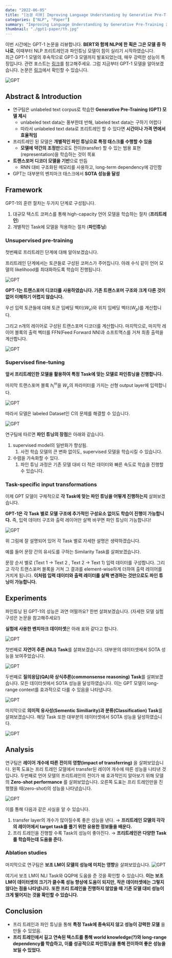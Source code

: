 ```yaml
---
date: "2022-06-05"
title: "[논문 리뷰] Improving Language Understanding by Generative Pre-Training"
categories: ["NLP", "Paper"]
summary: "Improving Language Understanding by Generative Pre-Training 논문을 리뷰합니다."
thumbnail: "./gpt1-paper/th.jpg"
---
```


이번 시간에는 GPT-1 논문을 리뷰합니다. **BERT와 함께 NLP에 한 획은 그은 모델 중 하나로**, 이때부터 NLP 프리트레인과 파인튜닝 모델이 힘이 실리기 시작하였습니다.  
최근 GPT-1 모델의 후속작으로 GPT-3 모델까지 발표되었는데, 매우 강력한 성능이 특징입니다. 관련 포스트는 [링크](http://www.aitimes.kr/news/articleView.html?idxno=17370)를 참고해주세요. 그럼 지금부터 GPT-1 모델을 알아보겠습니다. 논문은 [링크](https://cdn.openai.com/research-covers/language-unsupervised/language_understanding_paper.pdf)에서 확인할 수 있습니다.

![GPT](./gpt1-paper/1.png "GPT-1 모델에 대해 알아봅시다!")

## Abstract & Introduction

- 연구팀은 unlabeled text corpus로 학습한 **Generative Pre-Training (GPT) 모델 제시**
  - unlabeled text data는 풍부한데 반해, labeled text data는 구하기 어렵다
  - 따라서 unlabeled text data로 프리트레인 할 수 있다면 **시간이나 가격 면에서 효율적임**
- 프리트레인 된 모델은 **개별적인 파인 튜닝으로 특정 태스크를 수행할 수 있음**
  - **모델에 약간의 조정만**으로도 전이(transfer) 할 수 있는 범용 표현(representation)을 학습하는 것이 목표
- **트랜스포머 디코더 모델을 기반**으로 만듬
  - RNN 대비 구조화된 메모리를 사용하고, long-term dependency에 강인함
- GPT는 대부분의 벤치마크 태스크에서 **SOTA 성능을 달성**

## Framework

GPT-1의 훈련 절차는 두가지 단계로 구성됩니다.

1. 대규모 텍스트 코퍼스를 통해 high-capacity 언어 모델을 학습하는 절차 (**프리트레인**)
2. 개별적인 Task에 모델을 적용하는 절차 (**파인튜닝**)

### Unsupervised pre-training

첫번째로 프리트레인 단계에 대해 알아보겠습니다.

프리트레인 단계에서는 토큰들로 구성된 코퍼스가 주어집니다. 아래 수식 같이 언어 모델의 likelihood를 최대화하도록 학습이 진행됩니다.

![GPT](./gpt1-paper/2.png "프리트레인 모델 학습 목표")

**GPT-1는 트랜스포머 디코더를 사용하였습니다. 기존 트랜스포머 구조와 크게 다른 것이 없어 이해하기 어렵지 않습니다.**

우선 입력 토큰들에 대해 토큰 임베딩 벡터($W_e$)와 위치 임베딩 벡터($W_p$)를 계산합니다.

그리고 n개의 레이어로 구성된 트랜스포머 디코더를 계산합니다. 마지막으로, 마지막 레이어 블록의 출력 벡터를 FFN(Feed Forward NN)과 소프트맥스를 거쳐 최종 출력을 계산합니다.

![GPT](./gpt1-paper/3.png "GPT-1 프리트레인 모델 구조")

### Supervised fine-tuning

**앞서 프리트레인한 모델을 활용하여 특정 Task에 맞는 모델로 파인튜닝을 진행합니다.**

마지막 트랜스포머 블록 $h_{l}^{m}$을 $W_y$의 파라미터를 가지는 선형 output layer에 입력합니다.

![GPT](./gpt1-paper/4.png "GPT-1 파인튜닝 모델 구조")

따라서 모델은 labeled Dataset인 C의 문제를 해결할 수 있습니다.

![GPT](./gpt1-paper/5.png "파인튜닝 학습 목표")

연구팀에 따르면 **파인 튜닝의 장점**은 아래와 같습니다.

1. supervised model의 일반화가 향상됨.
   1. 사전 학습 모델의 큰 변화 없이도, supervised 모델을 학습시킬 수 있습니다.
2. 수렴을 가속화할 수 있다.
   1. 파인 튜닝 과정은 기존 모델 대비 더 적은 데이터와 빠른 속도로 학습을 진행할 수 있습니다.

### Task-specific input transformations

이제 GPT 모델이 구체적으로 **각 Task에 맞는 파인 튜닝을 어떻게 진행하는지** 살펴보겠습니다.

**GPT-1은 각 Task 별로 모델 구조에 추가적인 구성요소 없이도 학습이 진행이 가능합니다.** 즉, 입력 데이터 구조와 출력 레이어만 살짝 바꾸면 파인 튜닝이 가능합니다!

![GPT](./gpt1-paper/6.png "GPT-1 모델의 파인 튜닝")

위 그림에 잘 설명되어 있어 각 Task 별로 자세한 설명은 생략하겠습니다.

예를 들어 문장 간의 유사도를 구하는 Similarity Task를 살펴보겠습니다.

문장 순서 별로 (Text 1 → Text 2 , Text 2 → Text 1) 입력 데이터를 구성합니다. 그리고 각각 트랜스포머 블록을 거쳐 그 결과를 element-wise하게 더하여 출력 레이어를 거치게 됩니다. **이처럼 입력 데이터와 출력 레이터를 살짝 변경하는 것만으로도 파인 튜닝이 가능합니다.**

## Experiments

파인튜닝 된 GPT-1의 성능은 과연 어떨까요? 한번 살펴보겠습니다. (자세한 모델 실험 구성은 논문을 참고해주세요!)

**실험에 사용한 벤치마크 데이터셋**은 아래 표와 같다고 합니다.

![GPT](./gpt1-paper/7.png "실험에 사용한 데이터셋 목록")

첫번째로 **자연어 추론 (NLI) Task**를 살펴보겠습니다. 대부분의 데이터셋에서 SOTA 성능을 보여주었습니다.

![GPT](./gpt1-paper/8.png "NLI Task")

두번째로 **질의응답(QA)와 상식추론(commonsense reasoning) Task**를 살펴보겠습니다. 모든 데이터셋에서 SOTA 성능을 달성하였습니다. 이는 GPT 모델이 long-range context를 효과적으로 다룰 수 있음을 나타냅니다.

![GPT](./gpt1-paper/9.png "QA and commonsense reasoning Task")

마지막으로 **의미적 유사성(Sementic Similiarity)과 분류(Classification) Task**를 살펴보겠습니다. 해당 Task 또한 대부분의 데이터셋에서 SOTA 성능을 달성하였습니다.

![GPT](./gpt1-paper/10.png "Sementic Similiarity and Classification Task")

## Analysis

연구팀은 **레이어 개수에 따른 전이의 영향(impact of transferring)** 을 살펴보았습니다. 왼쪽 도표는 프리 트레인 모델에서 transfer된 레이어 개수에 따른 성능을 나타낸 것입니다. 두번째로 언어 모델의 프리트레인의 전이가 왜 효과적인지 알아보기 위해 모델의 **Zero-shot performance** 를 살펴보았습니다. 오른쪽 도표는 프리 트레인만을 진행했을 때(zero-shot)의 성능을 나타냈습니다.

![GPT](./gpt1-paper/11.png "Impact of transferring and Zero-shot performance")

이를 통해 다음과 같은 사실을 알 수 있습니다.

1. transfer layer의 개수가 많아질수록 좋은 성능을 낸다. → **프리트레인 모델의 각각의 레이어에서 target task를 풀기 위한 유용한 정보들을 배운다.**
2. 프리 트레인을 진행할 수록 Task의 성능이 좋아진다. → **프리트레인은 다양한 Task를 학습하는데 도움을 준다.**

### Ablation studies

마지막으로 연구팀은 **보조 LM이 모델의 성능에 미치는 영향**을 살펴보았습니다.
![GPT](./gpt1-paper/12.png "Ablation studies")

여기서 보조 LM이 NLI Task와 QQP에 도움을 준 것을 확인할 수 있습니다. **이는 보조 LM이 데이터셋의 크기가 클수록 성능 향상에 도움이 되지만, 작은 데이터셋에는 그렇지 않다는 점을 나타냅니다.** **또한 프리 트레인을 진행하지 않았을 때 기존 모델 대비 성능이 크게 떨어지는 것을 확인할 수 있습니다.**

## Conclusion

- 프리 트레인과 파인 튜닝을 통해 **특정 Task에 종속되지 않고 성능이 강력한 모델** 을 만들 수 있었음.
- **프리 트레인에서 길고 연속된 텍스트를 통해 world knowledge(?)와 long-range dependency를 학습하고, 이를 성공적으로 파인튜닝을 통해 전이하여 좋은 성능을 보일 수 있었다.**
